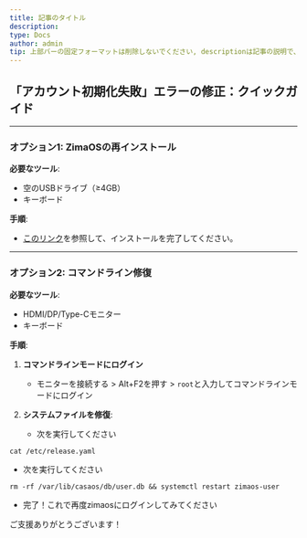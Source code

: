 ```yaml
---
title: 記事のタイトル
description: 
type: Docs
author: admin
tip: 上部バーの固定フォーマットは削除しないでください, descriptionは記事の説明で、未記入の場合は内容の最初の段落の文字が切り取られます
---
```

## 「アカウント初期化失敗」エラーの修正：クイックガイド

---

### **オプション1: ZimaOSの再インストール**  
**必要なツール**:  
- 空のUSBドライブ（≥4GB）  
- キーボード  

**手順**:  
- [このリンク](/zimacube/How-to-Install-ZimaOS)を参照して、インストールを完了してください。

---

### **オプション2: コマンドライン修復**  
**必要なツール**:  
- HDMI/DP/Type-Cモニター
- キーボード  

**手順**:  
1. **コマンドラインモードにログイン**  
   - モニターを接続する > Alt+F2を押す > `root`と入力してコマンドラインモードにログイン

2. **システムファイルを修復**:  
   - 次を実行してください
```language
cat /etc/release.yaml
```

   - 次を実行してください
```language
rm -rf /var/lib/casaos/db/user.db && systemctl restart zimaos-user 
```
   - 完了！これで再度zimaosにログインしてみてください

ご支援ありがとうございます！